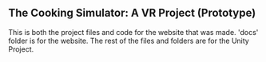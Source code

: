 ## The Cooking Simulator: A VR Project (Prototype)

This is both the project files and code for the website that was made.
'docs' folder is for the website. The rest of the files and folders are for the Unity Project.
